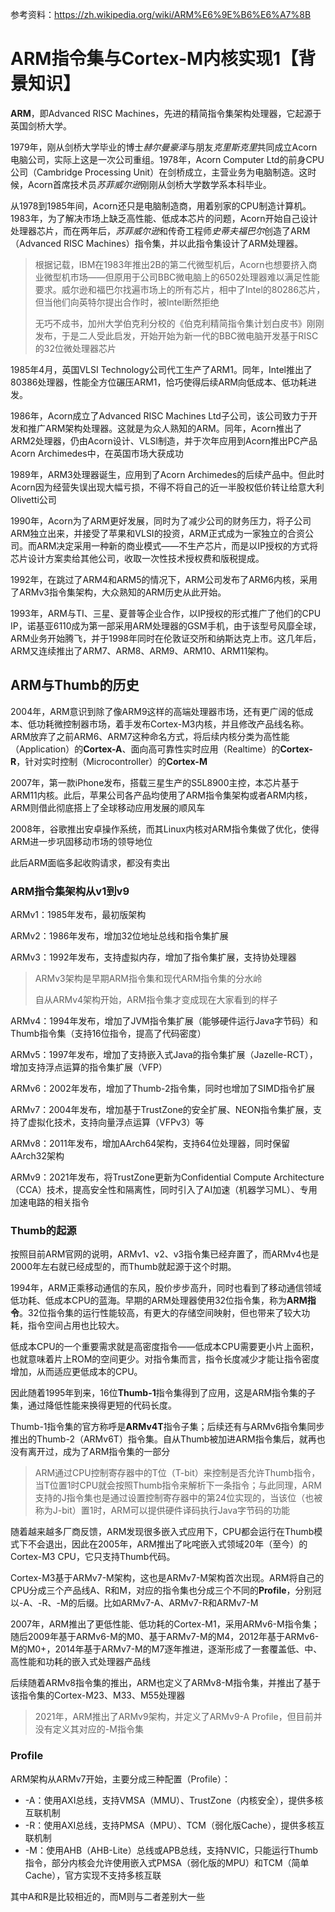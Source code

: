 参考资料：https://zh.wikipedia.org/wiki/ARM%E6%9E%B6%E6%A7%8B

# ARM指令集与Cortex-M内核实现1【背景知识】

**ARM**，即Advanced RISC Machines，先进的精简指令集架构处理器，它起源于英国剑桥大学。

1979年，刚从剑桥大学毕业的博士*赫尔曼豪泽*与朋友*克里斯克里*共同成立Acorn电脑公司，实际上这是一次公司重组。1978年，Acorn Computer Ltd的前身CPU公司（Cambridge Processing Unit）在剑桥成立，主营业务为电脑制造。这时候，Acorn首席技术员*苏菲威尔逊*刚刚从剑桥大学数学系本科毕业。

从1978到1985年间，Acorn还只是电脑制造商，用着别家的CPU制造计算机。1983年，为了解决市场上缺乏高性能、低成本芯片的问题，Acorn开始自己设计处理器芯片，而在两年后，*苏菲威尔逊*和传奇工程师*史蒂夫福巴尔*创造了ARM（Advanced RISC Machines）指令集，并以此指令集设计了ARM处理器。

> 根据记载，IBM在1983年推出2B的第二代微型机后，Acorn也想要挤入商业微型机市场——但原用于公司BBC微电脑上的6502处理器难以满足性能要求。威尔逊和福巴尔找遍市场上的所有芯片，相中了Intel的80286芯片，但当他们向英特尔提出合作时，被Intel断然拒绝
>
> 无巧不成书，加州大学伯克利分校的《伯克利精简指令集计划白皮书》刚刚发布，于是二人受此启发，开始开始为新一代的BBC微电脑开发基于RISC的32位微处理器芯片

1985年4月，英国VLSI Technology公司代工生产了ARM1。同年，Intel推出了80386处理器，性能全方位碾压ARM1，恰巧使得后续ARM向低成本、低功耗进发。

1986年，Acorn成立了Advanced RISC Machines Ltd子公司，该公司致力于开发和推广ARM架构处理器。这就是为众人熟知的ARM。同年，Acorn推出了ARM2处理器，仍由Acorn设计、VLSI制造，并于次年应用到Acorn推出PC产品Acorn Archimedes中，在英国市场大获成功

1989年，ARM3处理器诞生，应用到了Acorn Archimedes的后续产品中。但此时Acorn因为经营失误出现大幅亏损，不得不将自己的近一半股权低价转让给意大利Olivetti公司

1990年，Acorn为了ARM更好发展，同时为了减少公司的财务压力，将子公司ARM独立出来，并接受了苹果和VLSI的投资，ARM正式成为一家独立的合资公司。而ARM决定采用一种新的商业模式——不生产芯片，而是以IP授权的方式将芯片设计方案卖给其他公司，收取一次性技术授权费和版税提成。

1992年，在跳过了ARM4和ARM5的情况下，ARM公司发布了ARM6内核，采用了ARMv3指令集架构，大众熟知的ARM历史从此开始。

1993年，ARM与TI、三星、夏普等企业合作，以IP授权的形式推广了他们的CPU IP，诺基亚6110成为第一部采用ARM处理器的GSM手机，由于该型号风靡全球，ARM业务开始腾飞，并于1998年同时在伦敦证交所和纳斯达克上市。这几年后，ARM又连续推出了ARM7、ARM8、ARM9、ARM10、ARM11架构。

## ARM与Thumb的历史

2004年，ARM意识到除了像ARM9这样的高端处理器市场，还有更广阔的低成本、低功耗微控制器市场，着手发布Cortex-M3内核，并且修改产品线名称。ARM放弃了之前ARM6、ARM7这种命名方式，将后续内核分类为高性能（Application）的**Cortex-A**、面向高可靠性实时应用（Realtime）的**Cortex-R**，针对实时控制（Microcontroller）的**Cortex-M**

2007年，第一款iPhone发布，搭载三星生产的S5L8900主控，本芯片基于ARM11内核。此后，苹果公司各产品均使用了ARM指令集架构或者ARM内核，ARM则借此彻底搭上了全球移动应用发展的顺风车

2008年，谷歌推出安卓操作系统，而其Linux内核对ARM指令集做了优化，使得ARM进一步巩固移动市场的领导地位

此后ARM面临多起收购请求，都没有卖出

### ARM指令集架构从v1到v9

ARMv1：1985年发布，最初版架构

ARMv2：1986年发布，增加32位地址总线和指令集扩展

ARMv3：1992年发布，支持虚拟内存，增加了指令集扩展，支持协处理器

> ARMv3架构是早期ARM指令集和现代ARM指令集的分水岭
>
> 自从ARMv4架构开始，ARM指令集才变成现在大家看到的样子

ARMv4：1994年发布，增加了JVM指令集扩展（能够硬件运行Java字节码）和Thumb指令集（支持16位指令，提高了代码密度）

ARMv5：1997年发布，增加了支持嵌入式Java的指令集扩展（Jazelle-RCT），增加支持浮点运算的指令集扩展（VFP）

ARMv6：2002年发布，增加了Thumb-2指令集，同时也增加了SIMD指令扩展

ARMv7：2004年发布，增加基于TrustZone的安全扩展、NEON指令集扩展，支持了虚拟化技术，支持向量浮点运算（VFPv3）等

ARMv8：2011年发布，增加AArch64架构，支持64位处理器，同时保留AArch32架构

ARMv9：2021年发布，将TrustZone更新为Confidential Compute Architecture（CCA）技术，提高安全性和隔离性，同时引入了AI加速（机器学习ML）、专用加速电路的相关指令

### Thumb的起源

按照目前ARM官网的说明，ARMv1、v2、v3指令集已经弃置了，而ARMv4也是2000年左右就已经成型的，而Thumb就起源于这个时期。

1994年，ARM正乘移动通信的东风，股价步步高升，同时也看到了移动通信领域低功耗、低成本CPU的蓝海。早期的ARM处理器使用32位指令集，称为**ARM指令**。32位指令集的运行性能较高，有更大的存储空间映射，但也带来了较大功耗，指令空间占用也比较大。

低成本CPU的一个重要需求就是高密度指令——低成本CPU需要更小片上面积，也就意味着片上ROM的空间更少。对指令集而言，指令长度减少才能让指令密度增加，从而适应更低成本的CPU。

因此随着1995年到来，16位**Thumb-1**指令集得到了应用，这是ARM指令集的子集，通过降低性能来换得更短的代码长度。

Thumb-1指令集的官方称呼是**ARMv4T**指令子集；后续还有与ARMv6指令集同步推出的Thumb-2（ARMv6T）指令集。自从Thumb被加进ARM指令集后，就再也没有离开过，成为了ARM指令集的一部分

> ARM通过CPU控制寄存器中的T位（T-bit）来控制是否允许Thumb指令，当T位置1时CPU就会按照Thumb指令来解析下一条指令；与此同理，ARM支持的J指令集也是通过设置控制寄存器中的第24位实现的，当该位（也被称为J-bit）置1时，ARM可以提供硬件译码执行Java字节码的功能

随着越来越多厂商反馈，ARM发现很多嵌入式应用下，CPU都会运行在Thumb模式下不会退出，因此在2005年，ARM推出了叱咤嵌入式领域20年（至今）的Cortex-M3 CPU，它只支持Thumb代码。

Cortex-M3基于ARMv7-M架构，这也是ARMv7-M架构首次出现。ARM将自己的CPU分成三个产品线A、R和M，对应的指令集也分成三个不同的**Profile**，分别冠以-A、-R、-M的后缀。比如ARMv7-A、ARMv7-R和ARMv7-M

2007年，ARM推出了更低性能、低功耗的Cortex-M1，采用ARMv6-M指令集；随后2009年基于ARMv6-M的M0、基于ARMv7-M的M4，2012年基于ARMv6-M的M0+，2014年基于ARMv7-M的M7逐年推进，逐渐形成了一套覆盖低、中、高性能和功耗的嵌入式处理器产品线

后续随着ARMv8指令集的推出，ARM也定义了ARMv8-M指令集，并推出了基于该指令集的Cortex-M23、M33、M55处理器

> 2021年，ARM推出了ARMv9架构，并定义了ARMv9-A Profile，但目前并没有定义其对应的-M指令集

### Profile

ARM架构从ARMv7开始，主要分成三种配置（Profile）：

* -A：使用AXI总线，支持VMSA（MMU）、TrustZone（内核安全），提供多核互联机制
* -R：使用AXI总线，支持PMSA（MPU）、TCM（弱化版Cache），提供多核互联机制
* -M：使用AHB（AHB-Lite）总线或APB总线，支持NVIC，只能运行Thumb指令，部分内核会允许使用嵌入式PMSA（弱化版的MPU）和TCM（简单Cache），官方实现不支持多核互联

其中A和R是比较相近的，而M则与二者差别大一些
